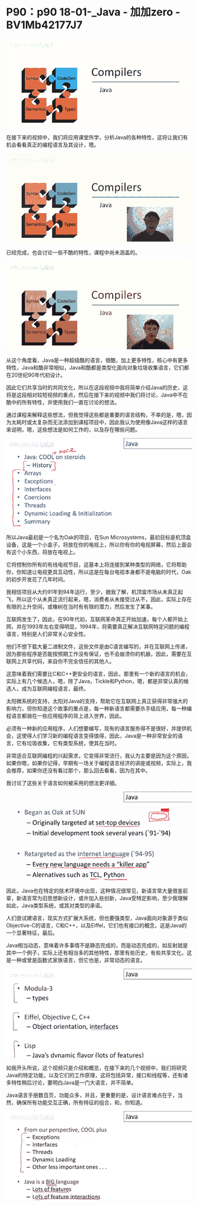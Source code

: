 # P90：p90 18-01-_Java - 加加zero - BV1Mb42177J7

![](img/1f36551c3375db9362f0825eb07efd6a_0.png)

在接下来的视频中，我们将应用课堂所学，分析Java的各种特性，这将让我们有机会看看真正的编程语言及其设计，嗯。



![](img/1f36551c3375db9362f0825eb07efd6a_2.png)

已经完成，也会讨论一些不酷的特性，课程中尚未涵盖的。

![](img/1f36551c3375db9362f0825eb07efd6a_4.png)

从这个角度看，Java是一种超级酷的语言，很酷，加上更多特性，核心中有更多特性，Java和酷非常相似，Java和酷都是类型化面向对象垃圾收集语言，它们都在20世纪90年代初设计。

因此它们共享当时的共同文化，所以在这段视频中我将简单介绍Java的历史，这将是这段相对较短视频的重点，然后在接下来的视频中我们将讨论，Java中不在酷中的所有特性，并使用我们一直在讨论的想法。

通过课程来解释这些想法，但我觉得这些都是重要的语言结构，不幸的是，嗯，因为太耗时或太复杂而无法添加到课程项目中，因此我认为使用像Java这样的语言来说明，嗯，这些想法是如何工作的，以及存在哪些问题。



![](img/1f36551c3375db9362f0825eb07efd6a_6.png)

所以Java最初是一个名为Oak的项目，在Sun Microsystems，最初目标是机顶盒设备，这是一个小盒子，将放在你的电视上，所以你有你的电视屏幕，然后上面会有这个小东西，将放在电视上。

它将控制你所有的有线电视节目，这基本上将连接到某种类型的网络，它将帮助你，你知道让电视更具互动性，所以这是在每台电视本身都不是电脑的时代，Oak的初步开发花了几年时间。

我相信项目从大约91年到94年运行，至少，据我了解，机顶盒市场从未真正起飞，所以这个从未真正流行起来，嗯，消费者从未接受过从不，因此，实际上存在有限的上升空间，或橡树在当时有有限的潜力，然后发生了某事。

互联网发生了，因此，在90年代初，互联网革命真正开始加速，每个人都开始上网，并在1993年左右变得明显，1994年，将需要真正解决互联网特定问题的编程语言，特别是人们非常关心安全性。

他们不想下载大量二进制文件，这些文件是由C语言编写的，并在互联网上传递，因为那些程序是否能按预期工作没有保证，也不会崩溃你的机器，因此，需要在互联网上共享代码，来自你不完全信任的其他人。

这意味着我们需要比C和C++更安全的语言，因此，那里有一个新的语言的机会，实际上有几个候选人，嗯，除了Java，Tickle和Python，嗯，都是非常认真的候选人，成为互联网编程语言，最终。

太阳微系统的支持，太阳对Java的支持，帮助它在互联网上真正获得非常强大的影响力，但你知道这个故事的重点是，每一种新语言都需要杀手级应用，每一种编程语言都骑在一些应用程序的背上进入世界，因此。

必须有一种新的应用程序，人们想要编写，现有的语言服务得不是很好，并提供机会，这使得人们学习新的编程语言变得值得，因此，Java是一种非常安全的语言，它有垃圾收集，它有类型系统，使其在当时。

非常适合互联网编程的兴起需求，它变得非常流行，我认为主要是因为这个原因，如果你嗯，如果你记得，早期有一场关于编程语言经济的讲座或视频，实际上，我会推荐，如果你还没有看过那个，那么回去看看，因为在其中。

我讨论了这些关于语言如何被采用的想法更详细。

![](img/1f36551c3375db9362f0825eb07efd6a_8.png)

因此，Java也在特定的技术环境中出现，这种情况很常见，新语言常大量借鉴前辈，新语言常为旧思想新设计，或许加入些创新，Java受特定影响，至少我理解如此，Java类型系统，或其对类型的承诺。

人们尝试建语言，现实方式扩展大系统，但也要强类型，Java面向对象源于类似Objective-C的语言，C和C++，以及Eiffel，它们也有接口的概念，这是Java的一个显著特征，最后。

Java相当动态，意味着许多事情不是静态完成的，而是动态完成的，如反射就是其中一个例子，实际上还有相当多的其他特性，那里有些历史，有些共享文化，这是一种或曾是函数式家族语言，但它也是，非常动态的语言。



![](img/1f36551c3375db9362f0825eb07efd6a_10.png)

如我开头所说，这个视频只是介绍和概览，在接下来的几个视频中，我们将研究Java的特定功能，以及它们的工作原理，这将包括异常，接口和线程等，还有诸多特性稍后讨论，要明白Java是一门大语言，并不简单。

Java语言手册数百页，功能众多，并且，更重要的是，设计语言难点在于，当然，确保所有功能交互正确，所有特征的组合，和，你知道。



![](img/1f36551c3375db9362f0825eb07efd6a_12.png)